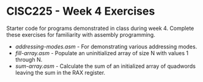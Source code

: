 # CISC225 - Week 4 Exercises

Starter code for programs demonstrated in class during week 4.
Complete these exercises for familiarity with assembly programming.

- *addressing-modes.asm* - For demonstrating various addressing modes.
- *fill-array.asm* - Populate an uninitialized array of size N with values
1 through N.
- *sum-array.asm* - Calculate the sum of an initialized array of
quadwords leaving the sum in the RAX register.